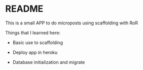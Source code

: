 # README

This is a small APP to do microposts using scaffolding with RoR

Things that I learned here:

* Basic use to scaffolding

* Deploy app in heroku

* Database initialization and migrate